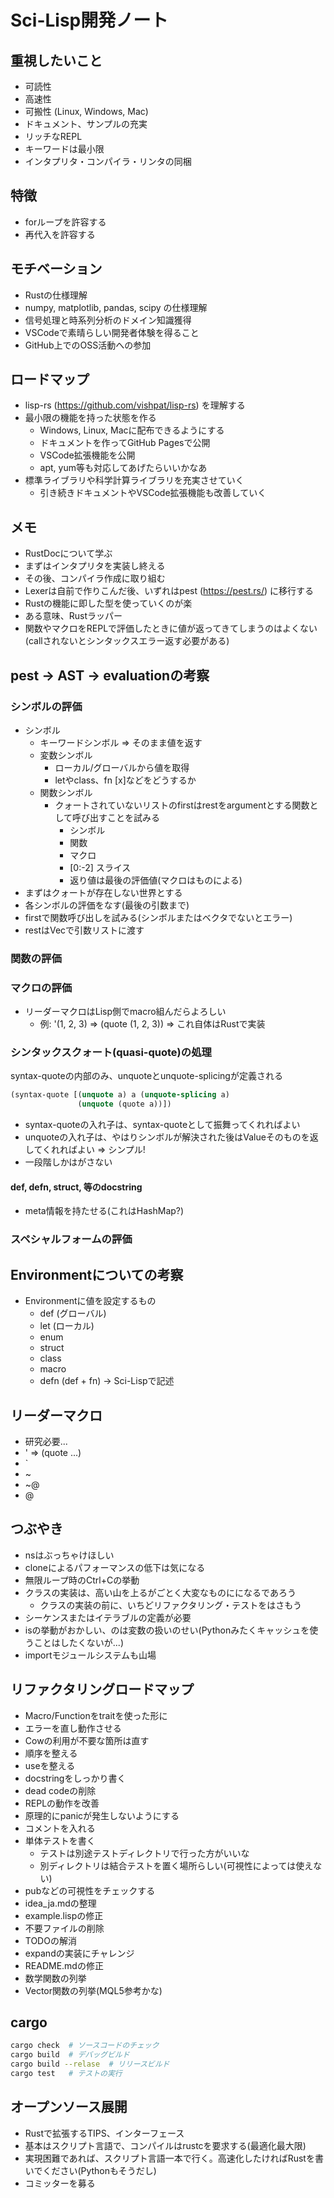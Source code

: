# Sci-Lisp開発ノート

## 重視したいこと

- 可読性
- 高速性
- 可搬性 (Linux, Windows, Mac)
- ドキュメント、サンプルの充実
- リッチなREPL
- キーワードは最小限
- インタプリタ・コンパイラ・リンタの同梱

## 特徴

- forループを許容する
- 再代入を許容する

## モチベーション

- Rustの仕様理解
- numpy, matplotlib, pandas, scipy の仕様理解
- 信号処理と時系列分析のドメイン知識獲得
- VSCodeで素晴らしい開発者体験を得ること
- GitHub上でのOSS活動への参加

## ロードマップ

- lisp-rs (https://github.com/vishpat/lisp-rs) を理解する
- 最小限の機能を持った状態を作る
  - Windows, Linux, Macに配布できるようにする
  - ドキュメントを作ってGitHub Pagesで公開
  - VSCode拡張機能を公開
  - apt, yum等も対応してあげたらいいかなあ
- 標準ライブラリや科学計算ライブラリを充実させていく
  - 引き続きドキュメントやVSCode拡張機能も改善していく

## メモ

- RustDocについて学ぶ
- まずはインタプリタを実装し終える
- その後、コンパイラ作成に取り組む
- Lexerは自前で作りこんだ後、いずれはpest (https://pest.rs/) に移行する
- Rustの機能に即した型を使っていくのが楽
- ある意味、Rustラッパー
- 関数やマクロをREPLで評価したときに値が返ってきてしまうのはよくない(callされないとシンタックスエラー返す必要がある)

## pest -> AST -> evaluationの考察

### シンボルの評価

- シンボル
  - キーワードシンボル => そのまま値を返す
  - 変数シンボル
    - ローカル/グローバルから値を取得
    - letやclass、fn [x]などをどうするか
  - 関数シンボル
    - クォートされていないリストのfirstはrestをargumentとする関数として呼び出すことを試みる
      - シンボル
      - 関数
      - マクロ
      - [0:-2] スライス
      - 返り値は最後の評価値(マクロはものによる)
- まずはクォートが存在しない世界とする
- 各シンボルの評価をなす(最後の引数まで)
- firstで関数呼び出しを試みる(シンボルまたはベクタでないとエラー)
- restはVec<Values>で引数リストに渡す

### 関数の評価

### マクロの評価

- リーダーマクロはLisp側でmacro組んだらよろしい
  - 例: '(1, 2, 3) => (quote (1, 2, 3)) => これ自体はRustで実装

### シンタックスクォート(quasi-quote)の処理

syntax-quoteの内部のみ、unquoteとunquote-splicingが定義される

```clojure
(syntax-quote [(unquote a) a (unquote-splicing a)
               (unquote (quote a))])
```

- syntax-quoteの入れ子は、syntax-quoteとして振舞ってくれればよい
- unquoteの入れ子は、やはりシンボルが解決された後はValueそのものを返してくれればよい => シンプル!
- 一段階しかはがさない

#### def, defn, struct, 等のdocstring

- meta情報を持たせる(これはHashMap?)

### スペシャルフォームの評価

## Environmentについての考察

- Environmentに値を設定するもの
  - def (グローバル)
  - let (ローカル)
  - enum
  - struct
  - class
  - macro
  - defn (def + fn) -> Sci-Lispで記述

## リーダーマクロ

- 研究必要...
- ' => (quote ...)
- `
- ~
- ~@
- @

## つぶやき

- nsはぶっちゃけほしい
- cloneによるパフォーマンスの低下は気になる
- 無限ループ時のCtrl+Cの挙動
- クラスの実装は、高い山を上るがごとく大変なものにになるであろう
  - クラスの実装の前に、いちどリファクタリング・テストをはさもう
- シーケンスまたはイテラブルの定義が必要
- isの挙動がおかしい、のは変数の扱いのせい(Pythonみたくキャッシュを使うことはしたくないが...)
- importモジュールシステムも山場

## リファクタリングロードマップ

- Macro/Functionをtraitを使った形に
- エラーを直し動作させる
- Cowの利用が不要な箇所は直す
- 順序を整える
- useを整える
- docstringをしっかり書く
- dead codeの削除
- REPLの動作を改善
- 原理的にpanicが発生しないようにする
- コメントを入れる
- 単体テストを書く
  - テストは別途テストディレクトリで行った方がいいな
  - 別ディレクトリは結合テストを置く場所らしい(可視性によっては使えない)
- pubなどの可視性をチェックする
- idea_ja.mdの整理
- example.lispの修正
- 不要ファイルの削除
- TODOの解消
- expandの実装にチャレンジ
- README.mdの修正
- 数学関数の列挙
- Vector関数の列挙(MQL5参考かな)

## cargo

```bash
cargo check  # ソースコードのチェック
cargo build  # デバッグビルド
cargo build --relase  # リリースビルド
cargo test   # テストの実行
```

## オープンソース展開

- Rustで拡張するTIPS、インターフェース
- 基本はスクリプト言語で、コンパイルはrustcを要求する(最適化最大限)
- 実現困難であれば、スクリプト言語一本で行く。高速化したければRustを書いでください(Pythonもそうだし)
- コミッターを募る
